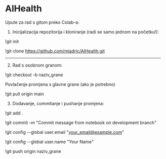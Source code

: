 # AIHealth

Upute za rad s gitom preko Colab-a:

1. Inicijalizacija repozitorija i kloniranje (radi se samo jednom na početku!):

!git init

!git clone https://github.com/mjadric/AIHealth.git

-----------------------------------------

2. Rad s osobnom granom:

!git checkout -b naziv_grane

Povlačenje promjena s glavne grane (ako je potrebno)

!git pull origin main


3. Dodavanje, commitanje i pushanje promjena:

!git add .

!git commit -m "Commit message from notebook on development branch"

!git config --global user.email "your_email@example.com"

!git config --global user.name "Your Name"

!git push origin naziv_grane


